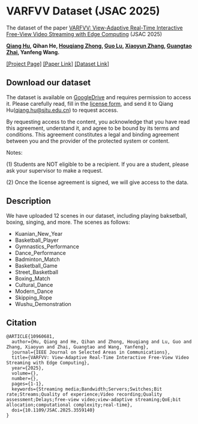 # VARFVV Dataset (JSAC 2025)

The dataset of the paper [VARFVV: View-Adaptive Real-Time Interactive Free-View Video Streaming with Edge Computing](https://arxiv.org/abs/2501.13630) (JSAC 2025)

**[Qiang Hu](https://qianghu-huber.github.io/qianghuhomepage/), Qihan He, [Houqiang Zhong](https://medialab.sjtu.edu.cn/author/houqiang-zhong/), [Guo Lu](https://guolusjtu.github.io/guoluhomepage/), [Xiaoyun Zhang](https://mediabrain.sjtu.edu.cn/xiaoyun-zhang/), [Guangtao Zhai](http://multimedia.sjtu.edu.cn/), Yanfeng Wang.** 

[[Project Page]](https://waveviewer.github.io/VARFVV) [[Paper Link]](https://arxiv.org/abs/2501.13630) [[Dataset Link]](https://github.com/qianghu-huber/VARFVV_Dataset)

## Download our dataset

The dataset is available on [GoogleDrive](https://drive.google.com/drive/folders/1BQ2b8qJ5vwB0MCMyGNGZnm6wNKxo7YRV?usp=sharing) and requires permission to access it. Please carefully read, fill in the [license form](license.pdf), and send it to Qiang Hu(qiang.hu@sjtu.edu.cn) to request access.

By requesting access to the content, you acknowledge that you have read this agreement, understand it, and agree to be bound by its terms and conditions. This agreement constitutes a legal and binding agreement between you and the provider of the protected system or content.

Notes:

(1) Students are NOT eligible to be a recipient. If you are a student, please ask your supervisor to make a request.

(2) Once the license agreement is signed, we will give access to the data.

## Description

We have uploaded 12 scenes in our dataset, including playing baksetball, boxing, singing, and more. The scenes as follows:

- Kuanian_New_Year
- Basketball_Player
- Gymnastics_Performance
- Dance_Performance
- Badminton_Match
- Basketball_Game
- Street_Basketball
- Boxing_Match
- Cultural_Dance
- Modern_Dance
- Skipping_Rope
- Wushu_Demonstration


## Citation

```
@ARTICLE{10960681,
  author={Hu, Qiang and He, Qihan and Zhong, Houqiang and Lu, Guo and Zhang, Xiaoyun and Zhai, Guangtao and Wang, Yanfeng},
  journal={IEEE Journal on Selected Areas in Communications}, 
  title={VARFVV: View-Adaptive Real-Time Interactive Free-View Video Streaming with Edge Computing}, 
  year={2025},
  volume={},
  number={},
  pages={1-1},
  keywords={Streaming media;Bandwidth;Servers;Switches;Bit rate;Streams;Quality of experience;Video recording;Quality assessment;Delays;free-view video;view-adaptive streaming;QoE;bit allocation;computational complexity;real-time},
  doi={10.1109/JSAC.2025.3559140}
}
```
